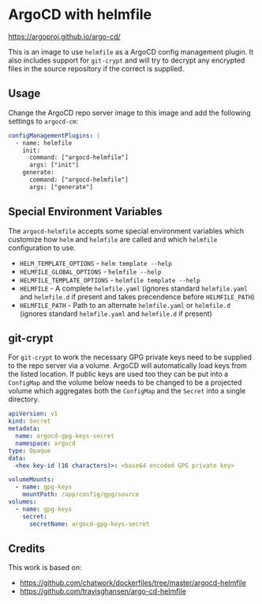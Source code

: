 # ArgoCD with helmfile

https://argoproj.github.io/argo-cd/

This is an image to use `helmfile` as a ArgoCD config management plugin. It also includes support for `git-crypt`
and will try to decrypt any encrypted files in the source repository if the correct is supplied.

## Usage

Change the ArgoCD repo server image to this image and add the following settings to `argocd-cm`:

```yaml
configManagementPlugins: |
  - name: helmfile
    init:
      command: ["argocd-helmfile"]
      args: ["init"]
    generate:
      command: ["argocd-helmfile"]
      args: ["generate"]
```

## Special Environment Variables

The `argocd-helmfile` accepts some special environment variables which customize how `helm` and `helmfile`
are called and which `helmfile` configuration to use.

* `HELM_TEMPLATE_OPTIONS`     - `helm template --help`
* `HELMFILE_GLOBAL_OPTIONS`   - `helmfile --help`
* `HELMFILE_TEMPLATE_OPTIONS` - `helmfile template --help`
* `HELMFILE`                  - A complete `helmfile.yaml` (ignores standard `helmfile.yaml` and `helmfile.d` if present and
                              takes precendence before `HELMFILE_PATH`)
* `HELMFILE_PATH`             - Path to an alternate `helmfile.yaml` or `helmfile.d` (ignores standard `helmfile.yaml` and
                              `helmfile.d` if present)

## git-crypt

For `git-crypt` to work the necessary GPG private keys need to be supplied to the repo server via a volume. ArgoCD
will automatically load keys from the listed location. If public keys are used too they can be put into a `ConfigMap`
and the volume below needs to be changed to be a projected volume which aggregates both the `ConfigMap` and the `Secret`
into a single directory. 

```yaml
apiVersion: v1
kind: Secret
metadata:
  name: argocd-gpg-keys-secret
  namespace: argocd
type: Opaque
data:
  <hex key-id (16 characters)>: <base64 encoded GPG private key> 
```

```yaml
volumeMounts:
  - name: gpg-keys
    mountPath: /app/config/gpg/source
volumes:
  - name: gpg-keys
    secret:
      secretName: argocd-gpg-keys-secret
```

## Credits

This work is based on:

* https://github.com/chatwork/dockerfiles/tree/master/argocd-helmfile
* https://github.com/travisghansen/argo-cd-helmfile
